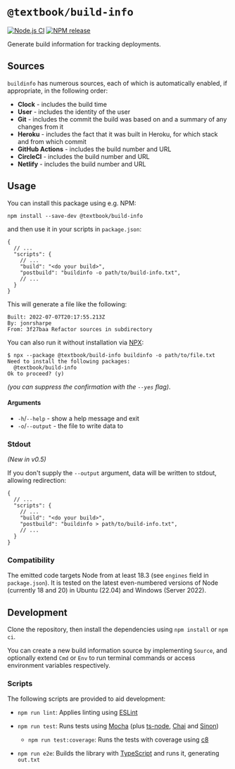 # `@textbook/build-info`

[![Node.js CI][actions-badge]][actions-link]
[![NPM release][npm-badge]][npm-link]

Generate build information for tracking deployments.

## Sources

`buildinfo` has numerous sources, each of which is automatically enabled, if appropriate, in the following order:

- **Clock** - includes the build time
- **User** - includes the identity of the user
- **Git** - includes the commit the build was based on and a summary of any changes from it
- **Heroku** - includes the fact that it was built in Heroku, for which stack and from which commit
- **GitHub Actions** - includes the build number and URL
- **CircleCI** - includes the build number and URL
- **Netlify** - includes the build number and URL

## Usage

You can install this package using e.g. NPM:

```shell
npm install --save-dev @textbook/build-info
```

and then use it in your scripts in `package.json`:

```json5
{
  // ...
  "scripts": {
    // ...
    "build": "<do your build>",
    "postbuild": "buildinfo -o path/to/build-info.txt",
    // ...
  }
}
```

This will generate a file like the following:

```
Built: 2022-07-07T20:17:55.213Z
By: jonrsharpe
From: 3f27baa Refactor sources in subdirectory
```

You can also run it without installation via [NPX]:

```shell
$ npx --package @textbook/build-info buildinfo -o path/to/file.txt
Need to install the following packages:
  @textbook/build-info
Ok to proceed? (y)
```

_(you can suppress the confirmation with the `--yes` flag)_.

#### Arguments

- `-h`/`--help` - show a help message and exit
- `-o`/`--output` - the file to write data to

### Stdout

_(New in v0.5)_

If you don't supply the `--output` argument, data will be written to stdout, allowing redirection:

```json5
{
  // ...
  "scripts": {
    // ...
    "build": "<do your build>",
    "postbuild": "buildinfo > path/to/build-info.txt",
    // ...
  }
}
```

### Compatibility

The emitted code targets Node from at least 18.3 (see `engines` field in `package.json`). It is tested on the latest
even-numbered versions of Node (currently 18 and 20) in Ubuntu (22.04) and Windows (Server 2022).

## Development

Clone the repository, then install the dependencies using `npm install` or `npm ci`.

You can create a new build information source by implementing `Source`, and optionally extend `Cmd` or `Env` to run
terminal commands or access environment variables respectively.

### Scripts

The following scripts are provided to aid development:

- `npm run lint`: Applies linting using [ESLint]

- `npm run test`: Runs tests using [Mocha] (plus [ts-node], [Chai] and [Sinon])

    - `npm run test:coverage`: Runs the tests with coverage using [c8]

- `npm run e2e`: Builds the library with [TypeScript] and runs it, generating `out.txt`

[actions-badge]: https://github.com/textbook/build-info/actions/workflows/push.yml/badge.svg
[actions-link]: https://github.com/textbook/build-info/actions/workflows/push.yml
[c8]: https://www.npmjs.com/package/c8
[chai]: https://www.chaijs.com/
[eslint]: https://eslint.org/
[mocha]: https://mochajs.org/
[npm-badge]: https://img.shields.io/npm/v/@textbook/build-info?logo=npm&color=blue
[npm-link]: https://www.npmjs.com/package/@textbook/build-info
[npx]: https://docs.npmjs.com/cli/v8/commands/npx
[sinon]: https://sinonjs.org/
[ts-node]: https://typestrong.org/ts-node/
[typescript]: https://www.typescriptlang.org/

